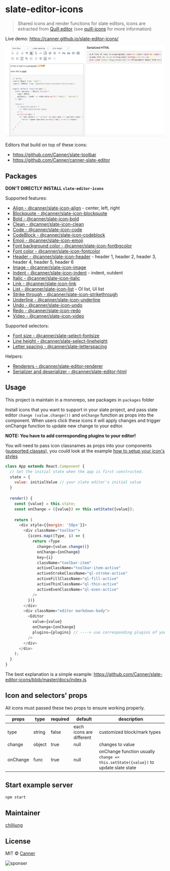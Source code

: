 # slate-editor-icons

> Shared icons and render functions for slate editors, icons are extracted from [Quill editor](https://quilljs.com/) (see [quill-icons](https://github.com/Canner/quill-icons) for more information)

Live demo: https://canner.github.io/slate-editor-icons/

![Demo](./docs/demo.png)

Editors that build on top of these icons:

- https://github.com/Canner/slate-toolbar
- https://github.com/Canner/canner-slate-editor

## Packages

**DON'T DIRECTLY INSTALL `slate-editor-icons`**

Supported features:

- [Align - @canner/slate-icon-align](./packages/slate-icon-align) - center, left, right
- [Blockquote - @canner/slate-icon-blockquote](./packages/slate-icon-blockquote)
- [Bold - @canner/slate-icon-bold](./packages/slate-icon-bold)
- [Clean - @canner/slate-icon-clean](./packages/slate-icon-clean)
- [Code - @canner/slate-icon-code](./packages/slate-icon-code)
- [CodeBlock - @canner/slate-icon-codeblock](./packages/slate-icon-codeblock)
- [Emoji - @canner/slate-icon-emoji](./packages/slate-icon-emoji)
- [Font background color - @canner/slate-icon-fontbgcolor](./packages/slate-icon-fontbgcolor)
- [Font color - @canner/slate-icon-fontcolor](./packages/slate-icon-fontcolor)
- [Header - @canner/slate-icon-header](./packages/slate-icon-header) - header 1, header 2, header 3, header 4, header 5, header 6
- [Image - @canner/slate-icon-image](./packages/slate-icon-image)
- [Indent - @canner/slate-icon-indent](./packages/slate-icon-indent) - indent, outdent
- [Italic - @canner/slate-icon-italic](./packages/slate-icon-italic)
- [Link - @canner/slate-icon-link](./packages/slate-icon-link)
- [List - @canner/slate-icon-list](./packages/slate-icon-list) - Ol list, Ul list
- [Strike through - @canner/slate-icon-strikethrough](./packages/slate-icon-strikethrough)
- [Underline - @canner/slate-icon-underline](./packages/slate-icon-underline)
- [Undo - @canner/slate-icon-undo](./packages/slate-icon-undo)
- [Redo - @canner/slate-icon-redo](./packages/slate-icon-redo)
- [Video - @canner/slate-icon-video](./packages/slate-icon-video)

Supported selectors:

- [Font size - @canner/slate-select-fontsize](./packages/slate-select-fontsize)
- [Line height - @canner/slate-select-lineheight](./packages/slate-select-lineheight)
- [Letter spacing - @canner/slate-letterspacing](./packages/slate-select-letterspacing)

Helpers:

- [Renderers - @canner/slate-editor-renderer](./packages/slate-editor-renderer)
- [Serializer and deserializer - @canner/slate-editor-html](./packages/slate-editor-html)

## Usage

This project is maintain in a monorepo, see packages in `packages` folder

Install icons that you want to support in your slate project, and pass slate editor `change (value.change())` and `onChange` function as props into the component. When users click these icons it will apply changes and trigger onChange function to update new change to your editor.

**NOTE: You have to add corresponding plugins to your editor!**

You will need to pass icon classnames as props into your components ([supported classes](https://github.com/Canner/quill-icons#props)), you could look at the example [how to setup your icon's styles](https://github.com/Canner/slate-editor-icons/blob/master/docs/style.css) 

```js
class App extends React.Component {
  // Set the initial state when the app is first constructed.
  state = {
    value: initialValue // your slate editor's initial value
  }

  render() {
    const {value} = this.state;
    const onChange = ({value}) => this.setState({value});

    return (
      <div style={{margin: '50px'}}>
        <div className="toolbar">
          {icons.map((Type, i) => {
            return <Type
              change={value.change()}
              onChange={onChange}
              key={i}
              className="toolbar-item"
              activeClassName="toolbar-item-active"
              activeStrokeClassName="ql-stroke-active"
              activeFillClassName="ql-fill-active"
              activeThinClassName="ql-thin-active"
              activeEvenClassName="ql-even-active"
            />
          })}
        </div>
        <div className="editor markdown-body">
          <Editor
            value={value}
            onChange={onChange}
            plugins={plugins} // ----> use corresponding plugins of your selected icons, for example `Bold` icon use `BoldPlugin`
          />
        </div>
      </div>
    );
  }
}
```


The best explanation is a simple example: https://github.com/Canner/slate-editor-icons/blob/master/docs/index.js

## Icon and selectors' props

All icons must passed these two props to ensure working properly.

| **props** | **type** | **required** | **default** | **description**  |
|-----------|----------|--------------|-------------|------------------|
| type     | string   | false        | each icons are different  | customized block/mark types |
| change     | object   | true        | null          | changes to value |
| onChange  | func   | true         | null         | onChange function usually `change => this.setState({value})` to update slate state  |

## Start example server

```
npm start
```

## Maintainer

[chilijung](https://github.com/chilijung)

## License

MIT © [Canner](https://github.com/Canner)

![sponser](https://user-images.githubusercontent.com/26116324/37811196-a437d930-2e93-11e8-97d8-0653ace2a46d.png)
